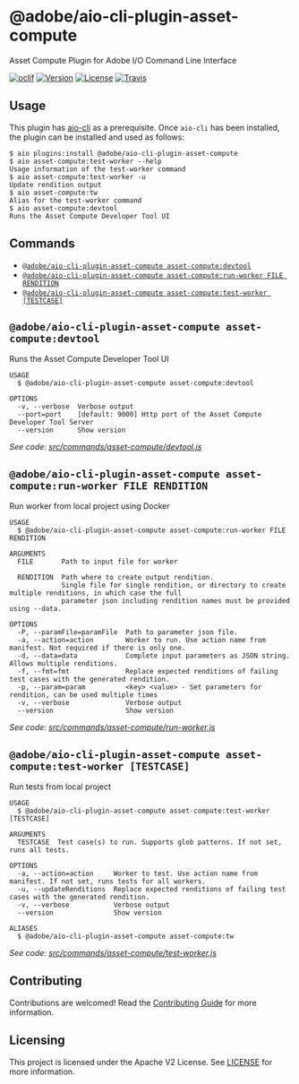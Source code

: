 @adobe/aio-cli-plugin-asset-compute
=======================

Asset Compute Plugin for Adobe I/O Command Line Interface

[![oclif](https://img.shields.io/badge/cli-oclif-brightgreen.svg)](https://oclif.io)
[![Version](https://img.shields.io/npm/v/@adobe/<package-name>.svg)](https://npmjs.org/package/@adobe/aio-cli-plugin-asset-compute)
[![License](https://img.shields.io/badge/license-Apache--2.0-blue.svg)](http://www.apache.org/licenses/LICENSE-2.0)
[![Travis](https://travis-ci.com/adobe/<package-name>.svg?branch=master)](https://travis-ci.com/adobe/aio-cli-plugin-asset-compute)


<!-- toc -->

<!-- tocstop -->

## Usage

This plugin has [aio-cli](https://github.com/adobe/aio-cli) as a prerequisite. Once `aio-cli` has been installed, the plugin can be installed and used as follows:

```sh-session
$ aio plugins:install @adobe/aio-cli-plugin-asset-compute
$ aio asset-compute:test-worker --help
Usage information of the test-worker command
$ aio asset-compute:test-worker -u
Update rendition output
$ aio asset-compute:tw
Alias for the test-worker command
$ aio asset-compute:devtool
Runs the Asset Compute Developer Tool UI
```

## Commands
<!-- commands -->
* [`@adobe/aio-cli-plugin-asset-compute asset-compute:devtool`](#adobeaio-cli-plugin-asset-compute-asset-computedevtool)
* [`@adobe/aio-cli-plugin-asset-compute asset-compute:run-worker FILE RENDITION`](#adobeaio-cli-plugin-asset-compute-asset-computerun-worker-file-rendition)
* [`@adobe/aio-cli-plugin-asset-compute asset-compute:test-worker [TESTCASE]`](#adobeaio-cli-plugin-asset-compute-asset-computetest-worker-testcase)

## `@adobe/aio-cli-plugin-asset-compute asset-compute:devtool`

Runs the Asset Compute Developer Tool UI

```
USAGE
  $ @adobe/aio-cli-plugin-asset-compute asset-compute:devtool

OPTIONS
  -v, --verbose  Verbose output
  --port=port    [default: 9000] Http port of the Asset Compute Developer Tool Server
  --version      Show version
```

_See code: [src/commands/asset-compute/devtool.js](https://github.com/adobe/aio-cli-plugin-asset-compute/blob/v1.0.1/src/commands/asset-compute/devtool.js)_

## `@adobe/aio-cli-plugin-asset-compute asset-compute:run-worker FILE RENDITION`

Run worker from local project using Docker

```
USAGE
  $ @adobe/aio-cli-plugin-asset-compute asset-compute:run-worker FILE RENDITION

ARGUMENTS
  FILE       Path to input file for worker

  RENDITION  Path where to create output rendition.
             Single file for single rendition, or directory to create multiple renditions, in which case the full
             parameter json including rendition names must be provided using --data.

OPTIONS
  -P, --paramFile=paramFile  Path to parameter json file.
  -a, --action=action        Worker to run. Use action name from manifest. Not required if there is only one.
  -d, --data=data            Complete input parameters as JSON string. Allows multiple renditions.
  -f, --fmt=fmt              Replace expected renditions of failing test cases with the generated rendition.
  -p, --param=param          <key> <value> - Set parameters for rendition, can be used multiple times
  -v, --verbose              Verbose output
  --version                  Show version
```

_See code: [src/commands/asset-compute/run-worker.js](https://github.com/adobe/aio-cli-plugin-asset-compute/blob/v1.0.1/src/commands/asset-compute/run-worker.js)_

## `@adobe/aio-cli-plugin-asset-compute asset-compute:test-worker [TESTCASE]`

Run tests from local project

```
USAGE
  $ @adobe/aio-cli-plugin-asset-compute asset-compute:test-worker [TESTCASE]

ARGUMENTS
  TESTCASE  Test case(s) to run. Supports glob patterns. If not set, runs all tests.

OPTIONS
  -a, --action=action     Worker to test. Use action name from manifest. If not set, runs tests for all workers.
  -u, --updateRenditions  Replace expected renditions of failing test cases with the generated rendition.
  -v, --verbose           Verbose output
  --version               Show version

ALIASES
  $ @adobe/aio-cli-plugin-asset-compute asset-compute:tw
```

_See code: [src/commands/asset-compute/test-worker.js](https://github.com/adobe/aio-cli-plugin-asset-compute/blob/v1.0.1/src/commands/asset-compute/test-worker.js)_
<!-- commandsstop -->

## Contributing

Contributions are welcomed! Read the [Contributing Guide](./.github/CONTRIBUTING.md) for more information.

## Licensing

This project is licensed under the Apache V2 License. See [LICENSE](LICENSE) for more information.
